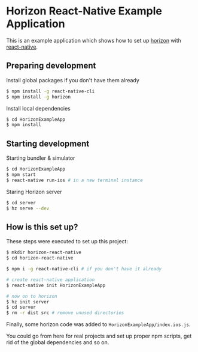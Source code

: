 # Horizon React-Native Example Application
This is an example application which shows how to set up [horizon](https://github.com/rethinkdb/horizon) with [react-native](https://facebook.github.io/react-native/).

## Preparing development

Install global packages if you don't have them already

```bash
$ npm install -g react-native-cli
$ npm install -g horizon
```


Install local dependencies
```bash
$ cd HorizonExampleApp
$ npm install
```

## Starting development

Starting bundler & simulator
```bash
$ cd HorizonExampleApp
$ npm start
$ react-native run-ios # in a new terminal instance
```

Staring Horizon server
```bash
$ cd server
$ hz serve --dev
```


## How is this set up?
These steps were executed to set up this project:

```bash
$ mkdir horizon-react-native
$ cd horizon-react-native

$ npm i -g react-native-cli # if you don't have it already

# create react-native application
$ react-native init HorizonExampleApp

# now on to horizon
$ hz init server
$ cd server
$ rm -r dist src # remove unused directories
```

Finally, some horizon code was added to `HorizonExampleApp/index.ios.js`.


You could go from here for real projects and set up proper npm scripts,
get rid of the global dependencies and so on.
